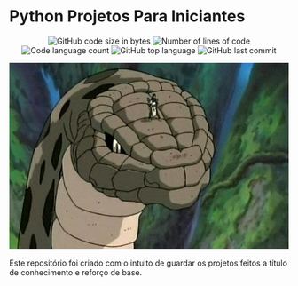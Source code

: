 # Python Projetos Para Iniciantes

<p align="center">
	<img alt="GitHub code size in bytes" src="https://img.shields.io/github/languages/code-size/ldsleticia/projetos_iniciantes_python?" />
	<img alt="Number of lines of code" src="https://img.shields.io/tokei/lines/github/ldsleticia/projetos_iniciantes_python?" />
	<img alt="Code language count" src="https://img.shields.io/github/languages/count/ldsleticia/projetos_iniciantes_python?" />
	<img alt="GitHub top language" src="https://img.shields.io/github/languages/top/ldsleticia/projetos_iniciantes_python?" />
	<img alt="GitHub last commit" src="https://img.shields.io/github/last-commit/ldsleticia/projetos_iniciantes_python?color=blue" />
</p>

<p align="center">
  <img alt="Orochimaru em cima de uma cobra" src="https://github.com/ldsleticia/python_geek_university/blob/main/img/orochimaru.jpg" />
</p>

Este repositório foi criado com o intuito de guardar os projetos feitos a título de conhecimento e reforço de base.
